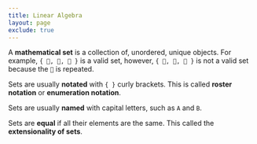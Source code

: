 ```yaml
---
title: Linear Algebra
layout: page
exclude: true
---
```


A **mathematical set** is a collection of, unordered, unique objects. For example, `{ 🍋, 🍊, 🍈 }` is a valid set, however, `{ 🍋, 🍊, 🍊 }` is not a valid set because the `🍊` is repeated.

Sets are usually **notated** with `{ }` curly brackets. This is called **roster notation** or **enumeration notation**.

Sets are usually **named** with capital letters, such as `A` and `B`. 

Sets are **equal** if all their elements are the same. This called the **extensionality of sets**.
<!--stackedit_data:
eyJoaXN0b3J5IjpbMTI1Mzc5MDUwNF19
-->